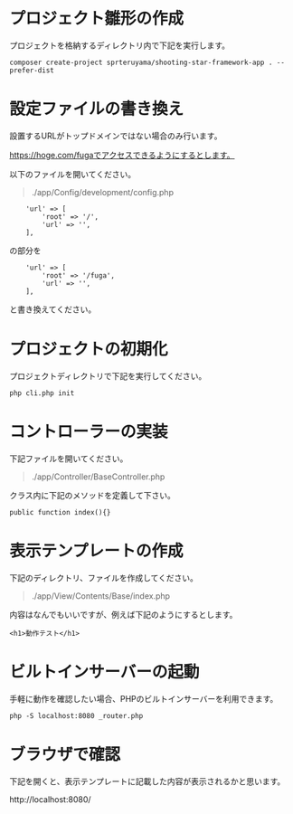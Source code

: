 # プロジェクト雛形の作成

プロジェクトを格納するディレクトリ内で下記を実行します。

```
composer create-project sprteruyama/shooting-star-framework-app . --prefer-dist 
```

# 設定ファイルの書き換え

設置するURLがトップドメインではない場合のみ行います。

https://hoge.com/fugaでアクセスできるようにするとします。

以下のファイルを開いてください。

> ./app/Config/development/config.php

```
    'url' => [
        'root' => '/',
        'url' => '',
    ],
```
の部分を
```
    'url' => [
        'root' => '/fuga',
        'url' => '',
    ],
```
と書き換えてください。

# プロジェクトの初期化

プロジェクトディレクトリで下記を実行してください。

```
php cli.php init
```

# コントローラーの実装

下記ファイルを開いてください。

> ./app/Controller/BaseController.php

クラス内に下記のメソッドを定義して下さい。

```
public function index(){}
```

# 表示テンプレートの作成

下記のディレクトリ、ファイルを作成してください。

> ./app/View/Contents/Base/index.php

内容はなんでもいいですが、例えば下記のようにするとします。

```
<h1>動作テスト</h1>
```

# ビルトインサーバーの起動

手軽に動作を確認したい場合、PHPのビルトインサーバーを利用できます。

```
php -S localhost:8080 _router.php
```

# ブラウザで確認

下記を開くと、表示テンプレートに記載した内容が表示されるかと思います。

http://localhost:8080/
